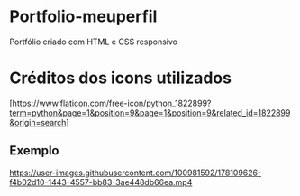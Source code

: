 # Portfolio-meuperfil
Portfólio criado com HTML e CSS responsivo 

# Créditos dos icons utilizados
[https://www.flaticon.com/free-icon/python_1822899?term=python&page=1&position=9&page=1&position=9&related_id=1822899&origin=search]


## Exemplo

https://user-images.githubusercontent.com/100981592/178109626-f4b02d10-1443-4557-bb83-3ae448db66ea.mp4

